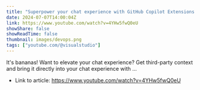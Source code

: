 ```yaml
---
title: "Superpower your chat experience with GitHub Copilot Extensions #githubcopilot #msbuild #ai"
date: 2024-07-07T14:00:04Z
link: https://www.youtube.com/watch?v=4YHw5fwQ0eU
showShare: false
showReadTime: false
thumbnail: images/devops.png
tags: ["youtube.com/@visualstudio"]
---
```

It's bananas! Want to elevate your chat experience? Get third-party context and bring it directly into your chat experience with ...

- Link to article: https://www.youtube.com/watch?v=4YHw5fwQ0eU